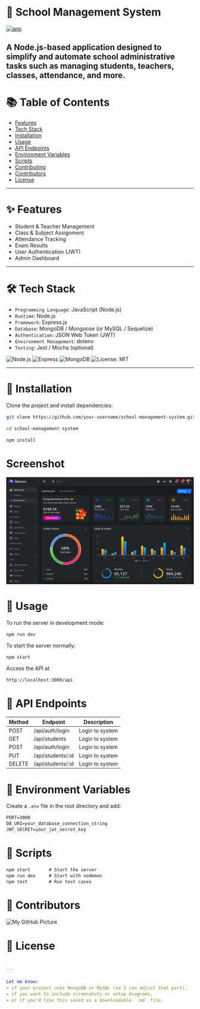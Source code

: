 # 🏫 School Management System
[![app](https://img.shields.io/badge/School_management_system-Administrator-green)](https://getbootstrap.com)

A Node.js-based application designed to simplify and automate school administrative tasks such as managing students, teachers, classes, attendance, and more.
---

# 📚 Table of Contents
-  [Features]()
- [Tech Stack]()
- [Installation]()
- [Usage]()
- [API Endpoints]()
- [Environment Variables]()
- [Scripts]()
- [Contributing]()
- [Contributors]()
- [License]()
---

# ✨ Features
- Student & Teacher Management
- Class & Subject Assignment
- Attendance Tracking
- Exam Results
- User Authentication (JWT)
- Admin Dashboard
---
# 🛠 Tech Stack
- ```Programming Language```: JavaScript (Node.js)
- ```Runtime```: Node.js
- ```Framework```: Express.js
- ```Database```: MongoDB / Mongoose (or MySQL / Sequelize)
- ```Authentication```: JSON Web Token (JWT)
- ```Environment Management```: dotenv
- ```Testing```: Jest / Mocha (optional)

![Node.js](https://img.shields.io/badge/Node.js-18.x-green)
![Express](https://img.shields.io/badge/Express.js-Framework-blue)
![MongoDB](https://img.shields.io/badge/MongoDB-Database-brightgreen)
![License: MIT](https://img.shields.io/badge/license-MIT-blue.svg)

---


# 🚀 Installation

Clone the project and install dependencies:

```bash
git clone https://github.com/your-username/school-management-system.git
```
```bash
cd school-management-system
```
``` 
npm install

```
# Screenshot
![Dashboard](dashboard.png)

# 🔧 Usage

To run the server in development mode:

```
npm run dev
```
To start the server normally:

```
npm start
```
Access the API at
```
http://localhost:3000/api
```
# 📮 API Endpoints
|Method  |Endpoint           |Description     |
|--------|-------------------|----------------|
|POST    |/api/auth/login    |Login to system |
|GET    |/api/students   |Login to system |
|POST    |/api/auth/login    |Login to system |
|PUT   |/api/students/:id   |Login to system |
|DELETE   |/api/students/:id   |Login to system |

# 🔑 Environment Variables

Create a ```.env``` file in the root directory and add:

```env
PORT=3000
DB_URI=your_database_connection_string
JWT_SECRET=your_jwt_secret_key
```

# 🧪 Scripts
```
npm start       # Start the server
npm run dev     # Start with nodemon
npm test        # Run test cases
```
# 👥 Contributors

![My GitHub Picture](https://contrib.rocks/image?repo=ChandySrin/Readme-SrinChandy)

# 📄 License

```yaml

---

Let me know:
- if your project uses MongoDB or MySQL (so I can adjust that part),
- if you want to include screenshots or setup diagrams,
- or if you'd like this saved as a downloadable `.md` file.
```
